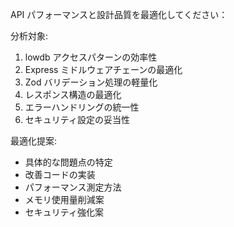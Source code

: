 API パフォーマンスと設計品質を最適化してください：

分析対象:
1. lowdb アクセスパターンの効率性
2. Express ミドルウェアチェーンの最適化
3. Zod バリデーション処理の軽量化
4. レスポンス構造の最適化
5. エラーハンドリングの統一性
6. セキュリティ設定の妥当性

最適化提案:
- 具体的な問題点の特定
- 改善コードの実装
- パフォーマンス測定方法
- メモリ使用量削減案
- セキュリティ強化案